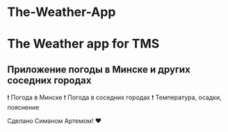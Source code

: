 # The-Weather-App
# The Weather app for TMS
##  Приложение погоды в Минске и других соседних городах 

:exclamation: Погода в Минске
:exclamation: Погода в соседних городах
:exclamation: Температура, осадки, пояснение

Сделано Симаном Артемом! :heart:
